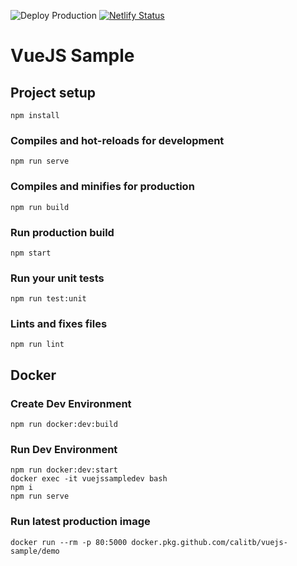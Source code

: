 ![Deploy Production](https://github.com/calitb/VueJS-Sample/workflows/Deploy%20Production/badge.svg)
[![Netlify Status](https://api.netlify.com/api/v1/badges/21208728-57ac-4c79-af80-d3397f68d5bc/deploy-status)](https://app.netlify.com/sites/thirsty-easley-66d0cc/deploys)

# VueJS Sample

## Project setup

```
npm install
```

### Compiles and hot-reloads for development

```
npm run serve
```

### Compiles and minifies for production

```
npm run build
```

### Run production build

```
npm start
```

### Run your unit tests

```
npm run test:unit
```

### Lints and fixes files

```
npm run lint
```

## Docker

### Create Dev Environment

```
npm run docker:dev:build
```

### Run Dev Environment

```
npm run docker:dev:start
docker exec -it vuejssampledev bash
npm i
npm run serve
```

### Run latest production image

```
docker run --rm -p 80:5000 docker.pkg.github.com/calitb/vuejs-sample/demo
```
